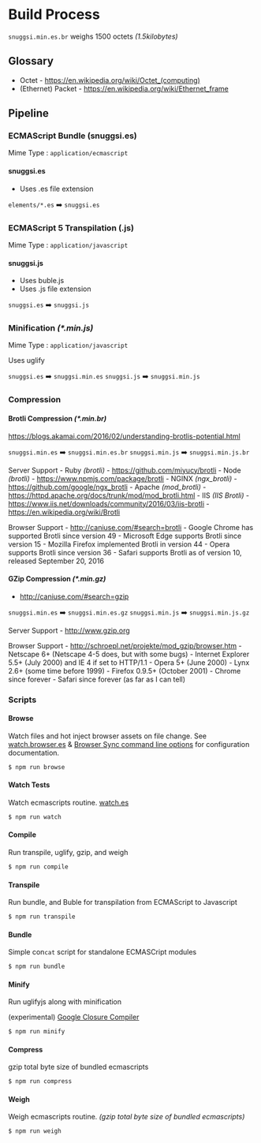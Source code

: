 # Build Process

`snuggsi.min.es.br` weighs 1500 octets _(1.5kilobytes)_

## Glossary
  - Octet - https://en.wikipedia.org/wiki/Octet_(computing)
  - (Ethernet) Packet - https://en.wikipedia.org/wiki/Ethernet_frame

## Pipeline

### ECMAScript Bundle (snuggsi.es)
Mime Type : `application/ecmascript`

#### snuggsi.es
  - Uses .es file extension

`elements/*.es` ➡️  `snuggsi.es`


### ECMAScript 5 Transpilation (.js)
Mime Type : `application/javascript`

#### snuggsi.js
  - Uses buble.js
  - Uses .js file extension

`snuggsi.es` ➡️  `snuggsi.js`


### Minification _(*.min.js)_
Mime Type : `application/javascript`

Uses uglify

`snuggsi.es` ➡️  `snuggsi.min.es`
`snuggsi.js` ➡️  `snuggsi.min.js`


### Compression

#### Brotli Compression _(*.min.br)_

  https://blogs.akamai.com/2016/02/understanding-brotlis-potential.html

  `snuggsi.min.es` ➡️  `snuggsi.min.es.br`
  `snuggsi.min.js` ➡️  `snuggsi.min.js.br`

  Server Support
    - Ruby _(brotli)_ - https://github.com/miyucy/brotli
    - Node _(brotli)_ - https://www.npmjs.com/package/brotli
    - NGINX _(ngx_brotli)_ - https://github.com/google/ngx_brotli
    - Apache _(mod_brotli)_ - https://httpd.apache.org/docs/trunk/mod/mod_brotli.html
    - IIS _(IIS Brotli)_ - https://www.iis.net/downloads/community/2016/03/iis-brotli
    - https://en.wikipedia.org/wiki/Brotli

  Browser Support
    - http://caniuse.com/#search=brotli
    - Google Chrome has supported Brotli since version 49
    - Microsoft Edge supports Brotli since version 15
    - Mozilla Firefox implemented Brotli in version 44
    - Opera supports Brotli since version 36
    - Safari supports Brotli as of version 10, released September 20, 2016


#### GZip Compression _(*.min.gz)_
  - http://caniuse.com/#search=gzip

  `snuggsi.min.es` ➡️  `snuggsi.min.es.gz`
  `snuggsi.min.js` ➡️  `snuggsi.min.js.gz`

  Server Support
    - http://www.gzip.org

  Browser Support
    - http://schroepl.net/projekte/mod_gzip/browser.htm
    - Netscape 6+ (Netscape 4-5 does, but with some bugs)
    - Internet Explorer 5.5+ (July 2000) and IE 4 if set to HTTP/1.1
    - Opera 5+ (June 2000)
    - Lynx 2.6+ (some time before 1999)
    - Firefox 0.9.5+ (October 2001)
    - Chrome since forever
    - Safari since forever (as far as I can tell)

### Scripts

#### Browse
Watch files and hot inject browser assets on file change.
See [watch.browser.es](watch.browser.es)
& [Browser Sync command line options](https://www.browsersync.io/docs/options) for configuration documentation.
```bash
$ npm run browse
```

#### Watch Tests
Watch ecmascripts routine. [watch.es](watch.es)
```bash
$ npm run watch
```
#### Compile
Run transpile, uglify, gzip, and weigh
```bash
$ npm run compile
```

#### Transpile
Run bundle, and Buble for transpilation from ECMAScript to Javascript
```bash
$ npm run transpile
```

#### Bundle
Simple con`cat` script for standalone ECMASCript modules
```bash
$ npm run bundle
```

#### Minify
Run uglifyjs along with minification

(experimental) [Google Closure Compiler](https://github.com/google/closure-compiler-js)

```bash
$ npm run minify
```

#### Compress
gzip total byte size of bundled ecmascripts
```bash
$ npm run compress
```

#### Weigh
Weigh ecmascripts routine.
_(gzip total byte size of bundled ecmascripts)_
```bash
$ npm run weigh
```
